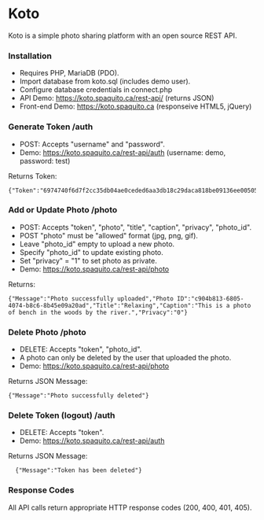 # Koto
Koto is a simple photo sharing platform with an open source REST API.

### Installation
* Requires PHP, MariaDB (PDO).
* Import database from koto.sql (includes demo user).
* Configure database credentials in connect.php
* API Demo: https://koto.spaquito.ca/rest-api/ (returns JSON)
* Front-end Demo: https://koto.spaquito.ca (responseive HTML5, jQuery)

### Generate Token /auth
* POST: Accepts "username" and "password".
* Demo: https://koto.spaquito.ca/rest-api/auth (username: demo, password: test)

Returns Token:
````
{"Token":"6974740f6d7f2cc35db04ae0ceded6aa3db18c29daca818be09136ee005050b7de5796559199e3478f560ee2c0365104395b8b6957884740c50077ef4ec9b9fa"}
````

### Add or Update Photo /photo
* POST: Accepts "token", "photo", "title", "caption", "privacy", "photo_id".
* POST "photo" must be "allowed" format (jpg, png, gif).
* Leave "photo_id" empty to upload a new photo.
* Specify "photo_id" to update existing photo.
* Set "privacy" = "1" to set photo as private.
* Demo: https://koto.spaquito.ca/rest-api/photo

Returns:
````
{"Message":"Photo successfully uploaded","Photo ID":"c904b813-6805-4074-b8c6-8b45e09a20ad","Title":"Relaxing","Caption":"This is a photo of bench in the woods by the river.","Privacy":"0"}  
````

### Delete Photo /photo
* DELETE: Accepts "token", "photo_id".
* A photo can only be deleted by the user that uploaded the photo.
* Demo: https://koto.spaquito.ca/rest-api/photo

Returns JSON Message:
````
{"Message":"Photo successfully deleted"}
````

### Delete Token (logout) /auth
* DELETE: Accepts "token".
* Demo: https://koto.spaquito.ca/rest-api/auth

Returns JSON Message:
````
  {"Message":"Token has been deleted"}
````

### Response Codes
All API calls return appropriate HTTP response codes (200, 400, 401, 405).
